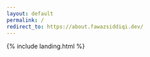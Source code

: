 ```yaml
---
layout: default
permalink: /
redirect_to: https://about.fawazsiddiqi.dev/
---
```


{% include landing.html %}
